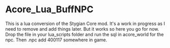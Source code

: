 # Acore_Lua_BuffNPC
This is a lua conversion of the Stygian Core mod. It's a work in progress as I need to remove and add things later. But it works so here you go for now. Drop the file in your lua_scripts folder and run the sql in acore_world for the npc. Then .npc add 400117 somewhere in game.
